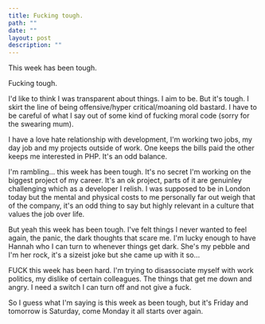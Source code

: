 ```yaml
---
title: Fucking tough.
path: ""
date: ""
layout: post
description: ""
---
```

This week has been tough.

Fucking tough.

I'd like to think I was transparent about things. I aim to be. But it's tough. I skirt the line of being offensive/hyper critical/moaning old bastard. I have to be careful of what I say out of some kind of fucking moral code (sorry for the swearing mum).

I have a love hate relationship with development, I'm working two jobs, my day job and my projects outside of work. One keeps the bills paid the other keeps me interested in PHP. It's an odd balance.

I'm rambling... this week has been tough. It's no secret I'm working on the biggest project of my career. It's an ok project, parts of it are genuinley challenging which as a developer I relish. I was supposed to be in London today but the mental and physical costs to me personally far out weigh that of the company, it's an odd thing to say but highly relevant in a culture that values the job over life.

But yeah this week has been tough. I've felt things I never wanted to feel again, the panic, the dark thoughts that scare me. I'm lucky enough to have Hannah who I can turn to whenever things get dark. She's my pebble and I'm her rock, it's a sizeist joke but she came up with it so...

FUCK this week has been hard. I'm trying to disassociate myself with work politics, my dislike of certain colleagues. The things that get me down and angry. I need a switch I can turn off and not give a fuck.

So I guess what I'm saying is this week as been tough, but it's Friday and tomorrow is Saturday, come Monday it all starts over again.
